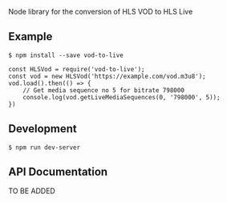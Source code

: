 Node library for the conversion of HLS VOD to HLS Live

## Example

    $ npm install --save vod-to-live

```
const HLSVod = require('vod-to-live');
const vod = new HLSVod('https://example.com/vod.m3u8');
vod.load().then(() => {
    // Get media sequence no 5 for bitrate 798000
    console.log(vod.getLiveMediaSequences(0, '798000', 5));
})
```

## Development

    $ npm run dev-server

## API Documentation

TO BE ADDED


